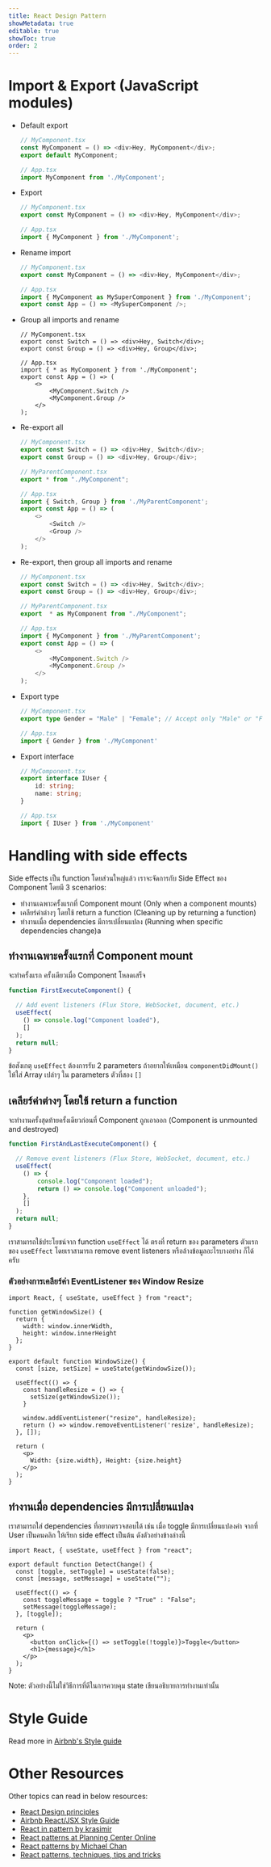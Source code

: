 ```yaml
---
title: React Design Pattern
showMetadata: true
editable: true
showToc: true
order: 2
---
```


# Import & Export (JavaScript modules)

- Default export

    ```ts
    // MyComponent.tsx
    const MyComponent = () => <div>Hey, MyComponent</div>;
    export default MyComponent;

    // App.tsx
    import MyComponent from './MyComponent';
    ```

- Export

    ```ts
    // MyComponent.tsx
    export const MyComponent = () => <div>Hey, MyComponent</div>;

    // App.tsx
    import { MyComponent } from './MyComponent';
    ```

- Rename import

    ```ts
    // MyComponent.tsx
    export const MyComponent = () => <div>Hey, MyComponent</div>;

    // App.tsx
    import { MyComponent as MySuperComponent } from './MyComponent';
    export const App = () => <MySuperComponent />;
    ```

- Group all imports and rename

    ```tsx
    // MyComponent.tsx
    export const Switch = () => <div>Hey, Switch</div>;
    export const Group = () => <div>Hey, Group</div>;

    // App.tsx
    import { * as MyComponent } from './MyComponent';
    export const App = () => (
        <>
            <MyComponent.Switch />
            <MyComponent.Group />
        </>
    );
    ```

- Re-export all

    ```ts
    // MyComponent.tsx
    export const Switch = () => <div>Hey, Switch</div>;
    export const Group = () => <div>Hey, Group</div>;

    // MyParentComponent.tsx
    export * from "./MyComponent";

    // App.tsx
    import { Switch, Group } from './MyParentComponent';
    export const App = () => (
        <>
            <Switch />
            <Group />
        </>
    );
    ```

- Re-export, then group all imports and rename

    ```ts
    // MyComponent.tsx
    export const Switch = () => <div>Hey, Switch</div>;
    export const Group = () => <div>Hey, Group</div>;

    // MyParentComponent.tsx
    export  * as MyComponent from "./MyComponent";

    // App.tsx
    import { MyComponent } from './MyParentComponent';
    export const App = () => (
        <>
            <MyComponent.Switch />
            <MyComponent.Group />
        </>
    );
    ```

- Export type

    ```ts
    // MyComponent.tsx
    export type Gender = "Male" | "Female"; // Accept only "Male" or "Female" 

    // App.tsx
    import { Gender } from './MyComponent'
    ```

- Export interface

    ```ts
    // MyComponent.tsx
    export interface IUser {
        id: string;
        name: string;
    }

    // App.tsx
    import { IUser } from './MyComponent'
    ```

# Handling with side effects

Side effects เป็น function โดยส่วนใหญ่แล้ว เราจะจัดการกับ Side Effect ของ Component โดยมี 3 scenarios:
- ทำงานเฉพาะครั้งแรกที่ Component mount (Only when a component mounts)
- เคลียร์ค่าต่างๆ โดยใช้ return a function (Cleaning up by returning a function)
- ทำงานเมื่อ dependencies มีการเปลี่ยนแปลง (Running when specific dependencies change)a

## ทำงานเฉพาะครั้งแรกที่ Component mount

จะทำครั้งแรก ครั้งเดียวเมื่อ Component โหลดเสร็จ

```ts
function FirstExecuteComponent() {

  // Add event listeners (Flux Store, WebSocket, document, etc.)
  useEffect(
    () => console.log("Component loaded"),
    []
  );
  return null;
}
```

ข้อสังเกตุ `useEffect` ต้องการรับ 2 parameters ถ้าอยากให้เหมือน `componentDidMount()` ให้ใส่ Array เปล่าๆ ใน parameters ตัวที่สอง `[]`

## เคลียร์ค่าต่างๆ โดยใช้ return a function

จะทำงานครั้งสุดท้ายครั้งเดียวก่อนที่ Component ถูกเอาออก (Component is unmounted and destroyed)

```ts
function FirstAndLastExecuteComponent() {

  // Remove event listeners (Flux Store, WebSocket, document, etc.)
  useEffect(
    () => {
        console.log("Component loaded");
        return () => console.log("Component unloaded");
    },
    []
  );
  return null;
}
```

เราสามารถใช้ประโยชน์จาก function `useEffect` ได้ ตรงที่ return ของ parameters ตัวแรกของ `useEffect` โดยเราสามารถ remove event listeners หรือล้างข้อมูลอะไรบางอย่าง ก็ได้ครับ

### ตัวอย่างการเคลียร์ค่า EventListener ของ Window Resize

```tsx
import React, { useState, useEffect } from "react";

function getWindowSize() {
  return {
    width: window.innerWidth,
    height: window.innerHeight
  };
}

export default function WindowSize() {
  const [size, setSize] = useState(getWindowSize());

  useEffect(() => {
    const handleResize = () => {
      setSize(getWindowSize());
    }

    window.addEventListener("resize", handleResize);
    return () => window.removeEventListener('resize', handleResize);
  }, []);

  return (
    <p>
      Width: {size.width}, Height: {size.height}
    </p>
  );
}
```

## ทำงานเมื่อ dependencies มีการเปลี่ยนแปลง

เราสามารถใส่ dependencies ที่อยากตรวจสอบได้ เช่น เมื่อ toggle มีการเปลี่ยนแปลงค่า จากที่ User เป็นคนคลิก ให้เรียก side effect เป็นต้น ดังตัวอย่างข้างล่างนี้

```tsx
import React, { useState, useEffect } from "react";

export default function DetectChange() {
  const [toggle, setToggle] = useState(false);
  const [message, setMessage] = useState("");
  
  useEffect(() => {
    const toggleMessage = toggle ? "True" : "False";
    setMessage(toggleMessage);
  }, [toggle]);

  return (
    <p>
      <button onClick={() => setToggle(!toggle)}>Toggle</button>
      <h1>{message}</h1>
    </p>
  );
}
```

Note: ตัวอย่างนี้ไม่ใช่วิธีการที่ดีในการควบคุม state เขียนอธิบายการทำงานเท่านั้น

# Style Guide

Read more in [Airbnb's Style guide](https://github.com/airbnb/javascript/tree/master/react)

# Other Resources

Other topics can read in below resources:

- [React Design principles](https://facebook.github.io/react/contributing/design-principles.html)
- [Airbnb React/JSX Style Guide](https://github.com/airbnb/javascript/tree/master/react)
- [React in pattern by krasimir](https://github.com/krasimir/react-in-patterns)
- [React patterns at Planning Center Online](https://github.com/planningcenter/react-patterns)
- [React patterns by Michael Chan](http://reactpatterns.com/)
- [React patterns, techniques, tips and tricks](https://github.com/vasanthk/react-bits)